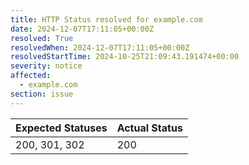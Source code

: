 ```yaml
---
title: HTTP Status resolved for example.com
date: 2024-12-07T17:11:05+00:00Z
resolved: True
resolvedWhen: 2024-12-07T17:11:05+00:00Z
resolvedStartTime: 2024-10-25T21:09:43.191474+00:00
severity: notice
affected:
  - example.com
section: issue
---
```


| Expected Statuses | Actual Status  |
|-------------------|----------------|
| 200, 301, 302 | 200 |
